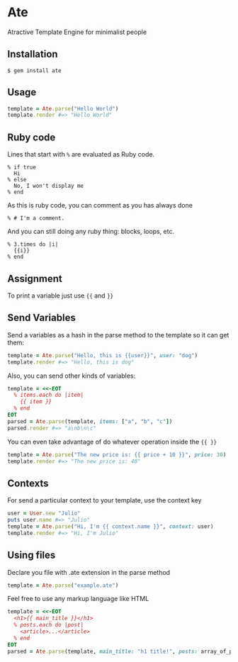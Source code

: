 Ate
====

Atractive Template Engine for minimalist people

## Installation

```
$ gem install ate
```

Usage
-----

```ruby
template = Ate.parse("Hello World")
template.render #=> "Hello World"
```

## Ruby code

Lines that start with `%` are evaluated as Ruby code.

```
% if true
  Hi
% else
  No, I won't display me
% end
```

As this is ruby code, you can comment as you has always done

```
% # I'm a comment.
```

And you can still doing any ruby thing: blocks, loops, etc.

```
% 3.times do |i|
  {{i}}
% end
```

## Assignment

To print a variable just use `{{` and `}}`

## Send Variables

Send a variables as a hash in the parse method to the template so it can get them:

```ruby
template = Ate.parse("Hello, this is {{user}}", user: "dog")
template.render #=> "Hello, this is dog"
```

Also, you can send other kinds of variables:

```ruby
template = <<-EOT
  % items.each do |item|
    {{ item }}
  % end
EOT
parsed = Ate.parse(template, items: ["a", "b", "c"])
parsed.render #=> "a\nb\n\c"
```

You can even take advantage of do whatever operation inside the `{{ }}`

```ruby
template = Ate.parse("The new price is: {{ price + 10 }}", price: 30)
template.render #=> "The new price is: 40"
```

## Contexts

For send a particular context to your template, use the context key

```ruby
user = User.new "Julio"
puts user.name #=> "Julio"
template = Ate.parse("Hi, I'm {{ context.name }}", context: user)
template.render #=> "Hi, I'm Julio"
```

## Using files

Declare you file with .ate extension in the parse method

```ruby
template = Ate.parse("example.ate")
```

Feel free to use any markup language like HTML
```ruby
template = <<-EOT
  <h1>{{ main_title }}</h1>
  % posts.each do |post|
    <article>...</article>
  % end
EOT
parsed = Ate.parse(template, main_title: "h1 title!", posts: array_of_posts)
```